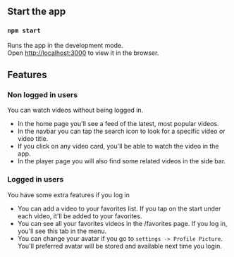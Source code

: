 ## Start the app

### `npm start`

Runs the app in the development mode.<br />
Open [http://localhost:3000](http://localhost:3000) to view it in the browser.

## Features

### Non logged in users

You can watch videos without being logged in. 
- In the home page you'll see a feed of the latest, most popular videos.
- In the navbar you can tap the search icon to look for a specific video or video title.
- If you click on any video card, you'll be able to watch the video in the app.
- In the player page you will also find some related videos in the side bar.

### Logged in users

You have some extra features if you log in
- You can add a video to your favorites list. If you tap on the start under each video, it'll be added to your favorites.
- You can see all your favorites videos in the /favorites page. If you log in, you'll see this tab in the menu.
- You can change your avatar if you go to `settings -> Profile Picture`. You'll preferred avatar will be stored and available next time you login.
